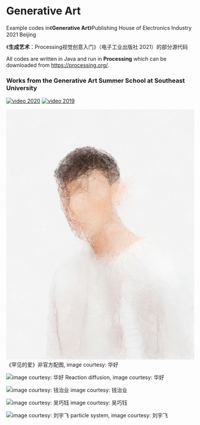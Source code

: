 # Generative Art

Example codes in《**Generative Art**》Publishing House of Electronics Industry 2021 Beijing

《**生成艺术**：Processing视觉创意入门》（电子工业出版社 2021）的部分源代码

All codes are written in Java and run in **Processing** which can be downloaded from https://processing.org/.

### Works from the Generative Art Summer School at Southeast University 

[![video 2020](https://img.youtube.com/vi/https://youtu.be/VIr1tvQb-wM/3.jpg)](https://youtu.be/VIr1tvQb-wM)   [![video 2019](https://img.youtube.com/vi/https://youtu.be/qtPi0JvmWbs/3.jpg)](https://youtu.be/qtPi0JvmWbs)

![image courtesy: 华好](https://github.com/whitegreen/GenerativeArt/blob/main/images/f3_1port.jpg)
《罕见的爱》非官方配图, image courtesy: 华好

![image courtesy: 华好](https://github.com/whitegreen/GenerativeArt/blob/main/images/hua.jpg)
Reaction diffusion, image courtesy: 华好

![image courtesy: 钱治业](https://github.com/whitegreen/GenerativeArt/blob/main/images/qian.jpg)
image courtesy: 钱治业

![image courtesy: 吴巧钰](https://github.com/whitegreen/GenerativeArt/blob/main/images/wu.jpg)
image courtesy: 吴巧钰

![image courtesy: 刘宇飞](https://github.com/whitegreen/GenerativeArt/blob/main/images/liu.jpg)
particle system, image courtesy: 刘宇飞
